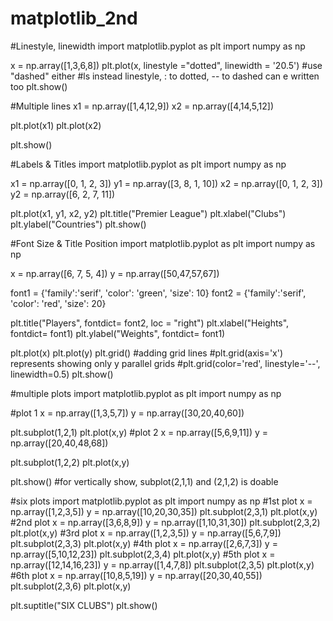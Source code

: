 # matplotlib_2nd
#Linestyle, linewidth
import matplotlib.pyplot as plt
import numpy as np

x = np.array([1,3,6,8])
plt.plot(x, linestyle ="dotted", linewidth = '20.5') #use "dashed" either
#ls instead linestyle, : to dotted, -- to dashed can e written too
plt.show()

#Multiple lines
x1 = np.array([1,4,12,9])
x2 = np.array([4,14,5,12])

plt.plot(x1)
plt.plot(x2)

plt.show()

#Labels & Titles
import matplotlib.pyplot as plt
import numpy as np

x1 = np.array([0, 1, 2, 3])
y1 = np.array([3, 8, 1, 10])
x2 = np.array([0, 1, 2, 3])
y2 = np.array([6, 2, 7, 11])

plt.plot(x1, y1, x2, y2)
plt.title("Premier League")
plt.xlabel("Clubs")
plt.ylabel("Countries")
plt.show()


#Font Size & Title Position
import matplotlib.pyplot as plt
import numpy as np

x = np.array([6, 7, 5, 4])
y = np.array([50,47,57,67])

font1 = {'family':'serif', 'color': 'green', 'size': 10}
font2 = {'family':'serif', 'color': 'red', 'size': 20}

plt.title("Players", fontdict= font2, loc = "right")
plt.xlabel("Heights", fontdict= font1)
plt.ylabel("Weights", fontdict= font1)

plt.plot(x)
plt.plot(y)
plt.grid() #adding grid lines
#plt.grid(axis='x') represents showing only y parallel grids
#plt.grid(color='red', linestyle='--', linewidth=0.5)
plt.show()

#multiple plots
import matplotlib.pyplot as plt
import numpy as np

#plot 1
x = np.array([1,3,5,7])
y = np.array([30,20,40,60])

plt.subplot(1,2,1)
plt.plot(x,y)
#plot 2
x = np.array([5,6,9,11])
y = np.array([20,40,48,68])

plt.subplot(1,2,2)
plt.plot(x,y)

plt.show() #for vertically show, subplot(2,1,1) and (2,1,2) is doable

#six plots
import matplotlib.pyplot as plt
import numpy as np
#1st plot
x = np.array([1,2,3,5])
y = np.array([10,20,30,35])
plt.subplot(2,3,1)
plt.plot(x,y)
#2nd plot
x = np.array([3,6,8,9])
y = np.array([1,10,31,30])
plt.subplot(2,3,2)
plt.plot(x,y)
#3rd plot
x = np.array([1,2,3,5])
y = np.array([5,6,7,9])
plt.subplot(2,3,3)
plt.plot(x,y)
#4th plot
x = np.array([2,6,7,3])
y = np.array([5,10,12,23])
plt.subplot(2,3,4)
plt.plot(x,y)
#5th plot
x = np.array([12,14,16,23])
y = np.array([1,4,7,8])
plt.subplot(2,3,5)
plt.plot(x,y)
#6th plot
x = np.array([10,8,5,19])
y = np.array([20,30,40,55])
plt.subplot(2,3,6)
plt.plot(x,y)

plt.suptitle("SIX CLUBS")
plt.show()
